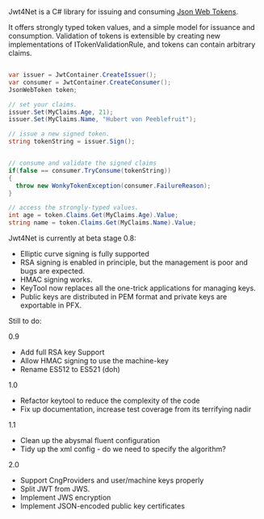 Jwt4Net is a C# library for issuing and consuming [Json Web Tokens](http://self-issued.info/docs/draft-jones-json-web-token.html).

It offers strongly typed token values, and a simple model for issuance and consumption.
Validation of tokens is extensible by creating new implementations of ITokenValidationRule, and tokens can contain arbitrary claims.

```C#

var issuer = JwtContainer.CreateIssuer();
var consumer = JwtContainer.CreateConsumer();
JsonWebToken token;

// set your claims.
issuer.Set(MyClaims.Age, 21);
issuer.Set(MyClaims.Name, "Hubert von Peeblefruit");

// issue a new signed token.
string tokenString = issuer.Sign();


// consume and validate the signed claims
if(false == consumer.TryConsume(tokenString))
{
  throw new WonkyTokenException(consumer.FailureReason);
}

// access the strongly-typed values.
int age = token.Claims.Get(MyClaims.Age).Value;
string name = token.Claims.Get(MyClaims.Name).Value;
```


Jwt4Net is currently at beta stage 0.8:

*  Elliptic curve signing is fully supported
*  RSA signing is enabled in principle, but the management is poor and bugs are expected.
*  HMAC signing works.
*  KeyTool now replaces all the one-trick applications for managing keys.
*  Public keys are distributed in PEM format and private keys are exportable in PFX.


Still to do:

0.9

* Add full RSA key Support
* Allow HMAC signing to use the machine-key
* Rename ES512 to ES521 (doh)

1.0

* Refactor keytool to reduce the complexity of the code
* Fix up documentation, increase test coverage from its terrifying nadir

1.1 

* Clean up the abysmal fluent configuration
* Tidy up the xml config - do we need to specify the algorithm?

2.0

* Support CngProviders and user/machine keys properly
* Split JWT from JWS.
* Implement JWS encryption
* Implement JSON-encoded public key certificates
